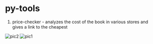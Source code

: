 # py-tools
1. price-checker - analyzes the cost of the book in various stores and gives a link to the cheapest

![pic2](https://user-images.githubusercontent.com/49486974/77256471-37b8fe00-6c77-11ea-8a03-85b90532b9f6.JPG)
![pic1](https://user-images.githubusercontent.com/49486974/77256458-25d75b00-6c77-11ea-8824-9dc8c7fe40c3.JPG)


